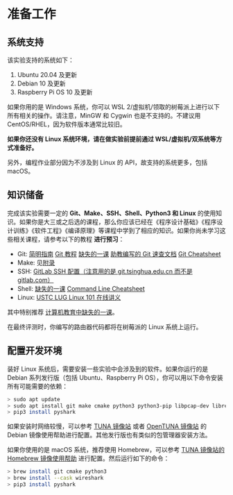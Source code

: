 # 准备工作

## 系统支持

该实验支持的系统如下：

1. Ubuntu 20.04 及更新
2. Debian 10 及更新
3. Raspberry Pi OS 10 及更新

如果你用的是 Windows 系统，你可以 WSL 2/虚拟机/领取的树莓派上进行以下所有相关的操作。请注意，MinGW 和 Cygwin 也是不支持的。不建议用 CentOS/RHEL，因为软件版本通常比较旧。

**如果你还没有 Linux 系统环境，请在做实验前提前通过 WSL/虚拟机/双系统等方式准备好。**

另外，编程作业部分因为不涉及到 Linux 的 API，故支持的系统更多，包括 macOS。

## 知识储备

完成该实验需要一定的 **Git、Make、SSH、Shell、Python3 和 Linux** 的使用知识。如果你是大三或之后选的课程，那么你应该已经在《程序设计基础》《程序设计训练》《软件工程》《编译原理》等课程中学到了相应的知识。如果你尚未学习这些相关课程，请参考以下的教程 **进行预习**：

- Git: [简明指南](https://rogerdudler.github.io/git-guide/index.zh.html) [Git 教程](https://www.liaoxuefeng.com/wiki/896043488029600) [缺失的一课](https://missing-semester-cn.github.io/2020/version-control/) [助教编写的 Git 速查文档](https://circuitcoder.github.io/Orange-ECC/ecc/git/) [Git Cheatsheet](https://education.github.com/git-cheat-sheet-education.pdf)
- Make: 见[附录](../appendix/make.md)
- SSH: [GitLab SSH 配置（注意用的是 git.tsinghua.edu.cn 而不是 gitlab.com）](https://www.yiibai.com/gitlab/gitlab_ssh_key_setup.html)
- Shell: [缺失的一课](https://missing-semester-cn.github.io/2020/command-line/) [Command Line Cheatsheet](https://threenine.co.uk/download/1846/)
- Linux: [USTC LUG Linux 101 在线讲义](https://101.lug.ustc.edu.cn/)

其中特别推荐 [计算机教育中缺失的一课](https://missing-semester-cn.github.io/)。

在最终评测时，你编写的路由器代码都将在树莓派的 Linux 系统上运行。

## 配置开发环境

装好 Linux 系统后，需要安装一些实验中会涉及到的软件。如果你运行的是 Debian 系列发行版（包括 Ubuntu、Raspberry Pi OS），你可以用以下命令安装所有可能需要的依赖：

```bash
> sudo apt update
> sudo apt install git make cmake python3 python3-pip libpcap-dev libreadline-dev libncurses-dev wireshark tshark iproute2 g++ bird ethtool
> pip3 install pyshark
```

如果安装时网络较慢，可以参考 [TUNA 镜像站](https://mirrors.tuna.tsinghua.edu.cn/help/debian/) 或者 [OpenTUNA 镜像站](https://opentuna.cn/help/debian) 的 Debian 镜像使用帮助进行配置。其他发行版也有类似的包管理器安装方法。

如果你使用的是 macOS 系统，推荐使用 Homebrew，可以参考 [TUNA 镜像站的 Homebrew 镜像使用帮助](https://mirrors.tuna.tsinghua.edu.cn/help/homebrew/) 进行配置。然后运行如下的命令：

```bash
> brew install git cmake python3
> brew install --cask wireshark
> pip3 install pyshark
```
